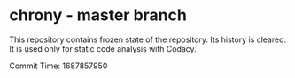 # chrony - master branch

This repository contains frozen state of the repository.
Its history is cleared. It is used only for static code
analysis with Codacy.

Commit Time: 1687857950